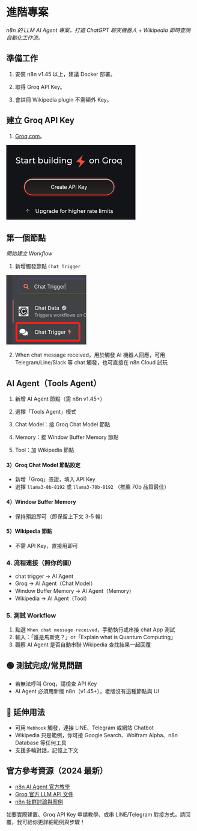# 進階專案

_n8n 的 LLM AI Agent 專案，打造 ChatGPT 聊天機器人 + Wikipedia 即時查詢自動化工作流。_

## 準備工作

1. 安裝 n8n v1.45 以上，建議 Docker 部署。

2. 取得 Groq API Key。

3. 會註冊 Wikipedia plugin 不需額外 Key。


## 建立 Groq API Key

1. [Groq.com](https://console.groq.com/)。

![](images/img_20.png)

## 第一個節點

_開始建立 Workflow_

1. 新增觸發節點 `Chat Trigger`

![](images/img_19.png)

2. When chat message received，用於觸發 AI 機器人回應，可用 Telegram/Line/Slack 等 chat 觸發，也可直接在 n8n Cloud 試玩

## AI Agent（Tools Agent）

1. 新增 AI Agent 節點（需 n8n v1.45+）

2. 選擇「Tools Agent」模式

3. Chat Model：接 Groq Chat Model 節點

4. Memory：接 Window Buffer Memory 節點

5. Tool：加 Wikipedia 節點

#### 3）Groq Chat Model 節點設定

* 新增「Groq」憑證，填入 API Key
* 選擇 `llama3-8b-8192` 或 `llama3-70b-8192` （推薦 70b 品質最佳）

#### 4）Window Buffer Memory

* 保持預設即可（即保留上下文 3-5 輪）

#### 5）Wikipedia 節點

* 不需 API Key，直接用即可



### 4. 流程連接（照你的圖）

* chat trigger → AI Agent
* Groq → AI Agent（Chat Model）
* Window Buffer Memory → AI Agent（Memory）
* Wikipedia → AI Agent（Tool）



### 5. 測試 Workflow

1. 點選 `When chat message received`，手動執行或串接 chat App 測試
2. 輸入：「誰是馬斯克？」or「Explain what is Quantum Computing」
3. 觀察 AI Agent 是否自動串聯 Wikipedia 查找結果一起回覆



## 🟢 測試完成/常見問題

* 若無法呼叫 Groq，請檢查 API Key
* AI Agent 必須用新版 n8n（v1.45+），老版沒有這種節點與 UI



## 📝 延伸用法

* 可用 `Webhook` 觸發，連接 LINE、Telegram 或網站 Chatbot
* Wikipedia 只是範例，你可接 Google Search、Wolfram Alpha、n8n Database 等任何工具
* 支援多輪對話，記憶上下文



## 官方參考資源（2024 最新）

* [n8n AI Agent 官方教學](https://docs.n8n.io/ai/ai-agents/)
* [Groq 官方 LLM API 文件](https://console.groq.com/docs)
* [n8n 社群討論與案例](https://community.n8n.io/)



如要實際建置、Groq API Key 申請教學、或串 LINE/Telegram 對接方式，請回覆，我可給你更詳細範例與步驟！
